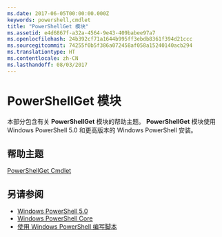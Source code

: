 ```yaml
---
ms.date: 2017-06-05T00:00:00.000Z
keywords: powershell,cmdlet
title: "PowerShellGet 模块"
ms.assetid: e4d6867f-a32a-4564-9e43-409babee97a7
ms.openlocfilehash: 24b392cf71a1644b995ff3ebdb8361f394d21ccc
ms.sourcegitcommit: 74255f0b5f386a072458af058a15240140acb294
ms.translationtype: HT
ms.contentlocale: zh-CN
ms.lasthandoff: 08/03/2017
---
```

# <a name="powershellget-module"></a>PowerShellGet 模块
本部分包含有关 **PowerShellGet** 模块的帮助主题。 **PowerShellGet** 模块使用 Windows PowerShell 5.0 和更高版本的 Windows PowerShell 安装。

## <a name="help-topics"></a>帮助主题
[PowerShellGet Cmdlet](http://technet.microsoft.com/library/dn807169.aspx)

## <a name="see-also"></a>另请参阅
- [Windows PowerShell 5.0](../../core-powershell/core-modules/Windows-PowerShell-5.0.md)
- [Windows PowerShell Core](https://technet.microsoft.com/en-us/library/4b75f1e4-f327-48f3-92ab-bf5435094d41)
- [使用 Windows PowerShell 编写脚本](../fundamental/Scripting-with-Windows-PowerShell.md)

